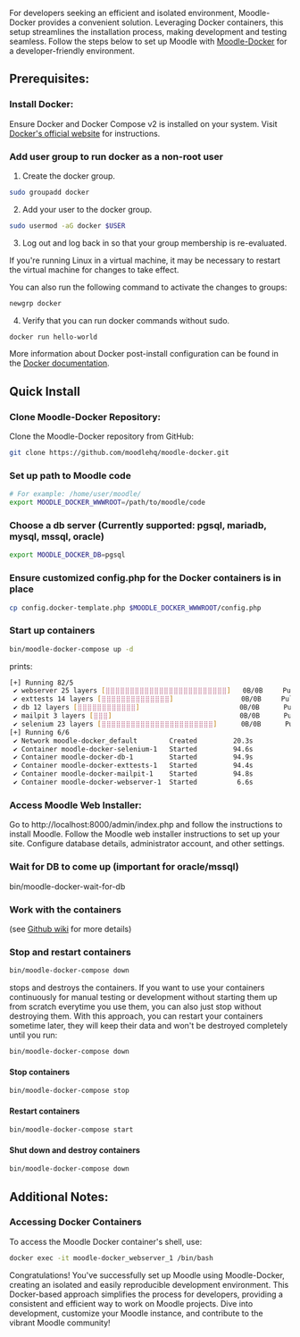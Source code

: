 For developers seeking an efficient and isolated environment, Moodle-Docker provides a convenient solution. Leveraging Docker containers, this setup streamlines the installation process, making development and testing seamless. Follow the steps below to set up Moodle with [Moodle-Docker](https://github.com/moodlehq/moodle-docker) for a developer-friendly environment.

## Prerequisites:

### Install Docker:

Ensure Docker and Docker Compose v2 is installed on your system. Visit [Docker's official website](https://docs.docker.com/engine/install/) for instructions.

### Add user group to run docker as a non-root user


1. Create the docker group.

``` bash
sudo groupadd docker
```

2. Add your user to the docker group.

``` bash
sudo usermod -aG docker $USER
```

3. Log out and log back in so that your group membership is re-evaluated.

If you're running Linux in a virtual machine, it may be necessary to restart the virtual machine for changes to take effect.

You can also run the following command to activate the changes to groups:

``` bash
newgrp docker
```

4. Verify that you can run docker commands without sudo.

``` bash
docker run hello-world
```

More information about Docker post-install configuration can be found in the [Docker documentation](https://docs.docker.com/engine/install/linux-postinstall/).


## Quick Install

### Clone Moodle-Docker Repository:

Clone the Moodle-Docker repository from GitHub:

``` bash
git clone https://github.com/moodlehq/moodle-docker.git
```

### Set up path to Moodle code


``` bash
# For example: /home/user/moodle/
export MOODLE_DOCKER_WWWROOT=/path/to/moodle/code
```


### Choose a db server (Currently supported: pgsql, mariadb, mysql, mssql, oracle)

``` bash
export MOODLE_DOCKER_DB=pgsql
```

### Ensure customized config.php for the Docker containers is in place

``` bash
cp config.docker-template.php $MOODLE_DOCKER_WWWROOT/config.php
```

### Start up containers

``` bash
bin/moodle-docker-compose up -d
```

prints:

``` bash
[+] Running 82/5
 ✔ webserver 25 layers [⣿⣿⣿⣿⣿⣿⣿⣿⣿⣿⣿⣿⣿⣿⣿⣿⣿⣿⣿⣿⣿⣿⣿⣿⣿]   0B/0B     Pulled      364.6s 
 ✔ exttests 14 layers [⣿⣿⣿⣿⣿⣿⣿⣿⣿⣿⣿⣿⣿⣿]                 0B/0B     Pulled      240.1s 
 ✔ db 12 layers [⣿⣿⣿⣿⣿⣿⣿⣿⣿⣿⣿⣿]                         0B/0B      Pulled      207.0s 
 ✔ mailpit 3 layers [⣿⣿⣿]                                0B/0B      Pulled      77.7s 
 ✔ selenium 23 layers [⣿⣿⣿⣿⣿⣿⣿⣿⣿⣿⣿⣿⣿⣿⣿⣿⣿⣿⣿⣿⣿⣿⣿]      0B/0B      Pulled      240.3s 
[+] Running 6/6
 ✔ Network moodle-docker_default        Created         20.3s 
 ✔ Container moodle-docker-selenium-1   Started         94.6s 
 ✔ Container moodle-docker-db-1         Started         94.9s 
 ✔ Container moodle-docker-exttests-1   Started         94.4s 
 ✔ Container moodle-docker-mailpit-1    Started         94.8s 
 ✔ Container moodle-docker-webserver-1  Started          6.6s
```

### Access Moodle Web Installer:

Go to http://localhost:8000/admin/index.php and follow the instructions to install Moodle. Follow the Moodle web installer instructions to set up your site. Configure database details, administrator account, and other settings.

### Wait for DB to come up (important for oracle/mssql)


bin/moodle-docker-wait-for-db

### Work with the containers 

(see [Github wiki](https://github.com/moodlehq/moodle-docker) for more details)


### Stop and restart containers

``` bash
bin/moodle-docker-compose down 
```

stops and destroys the containers. If you want to use your containers continuously for manual testing or development without starting them up from scratch everytime you use them, you can also just stop without destroying them. With this approach, you can restart your containers sometime later, they will keep their data and won't be destroyed completely until you run: 

``` bash
bin/moodle-docker-compose down 
```

#### Stop containers

``` bash
bin/moodle-docker-compose stop
```

#### Restart containers

``` bash
bin/moodle-docker-compose start
```

#### Shut down and destroy containers

``` bash
bin/moodle-docker-compose down
```


## Additional Notes:

### Accessing Docker Containers

To access the Moodle Docker container's shell, use:

``` bash
docker exec -it moodle-docker_webserver_1 /bin/bash
```


Congratulations! You've successfully set up Moodle using Moodle-Docker, creating an isolated and easily reproducible development environment. This Docker-based approach simplifies the process for developers, providing a consistent and efficient way to work on Moodle projects. Dive into development, customize your Moodle instance, and contribute to the vibrant Moodle community!